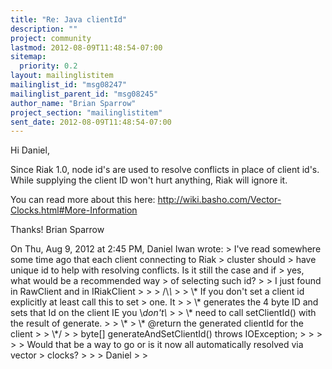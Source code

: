 ```yaml
---
title: "Re: Java clientId"
description: ""
project: community
lastmod: 2012-08-09T11:48:54-07:00
sitemap:
  priority: 0.2
layout: mailinglistitem
mailinglist_id: "msg08247"
mailinglist_parent_id: "msg08245"
author_name: "Brian Sparrow"
project_section: "mailinglistitem"
sent_date: 2012-08-09T11:48:54-07:00
---
```



Hi Daniel,

Since Riak 1.0, node id's are used to resolve conflicts in place of
client id's. While supplying the client ID won't hurt anything, Riak
will ignore it.

You can read more about this here:
http://wiki.basho.com/Vector-Clocks.html#More-Information

Thanks!
Brian Sparrow

On Thu, Aug 9, 2012 at 2:45 PM, Daniel Iwan  wrote:
&gt; I've read somewhere some time ago that each client connecting to Riak
&gt; cluster should
&gt; have unique id to help with resolving conflicts. Is it still the case and if
&gt; yes, what would be a recommended way
&gt; of selecting such id?
&gt;
&gt; I just found in RawClient and in IRiakClient
&gt;
&gt;
&gt; /\\*\\*
&gt;
&gt; \\* If you don't set a client id explicitly at least call this to set
&gt; one. It
&gt;
&gt; \\* generates the 4 byte ID and sets that Id on the client IE you \\*don't\\*
&gt;
&gt; \\* need to call setClientId() with the result of generate.
&gt;
&gt; \\*
&gt; \\* @return the generated clientId for the client
&gt;
&gt; \\*/
&gt;
&gt; byte[] generateAndSetClientId() throws IOException;
&gt;
&gt;
&gt;
&gt;
&gt; Would that be a way to go or is it now all automatically resolved via vector
&gt; clocks?
&gt;
&gt;
&gt; Daniel
&gt;
&gt;
